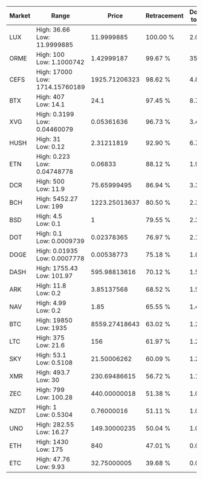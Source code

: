 | Market | Range | Price| Retracement | Doubles to 50% |
| --- | --- | --- | --- | --- |
| LUX | High: 36.66<br />Low: 11.9999885 | 11.9999885 | 100.00 % | 2.03 |
| ORME | High: 100<br />Low: 1.1000742 | 1.42999187 | 99.67 % | 35.35 |
| CEFS | High: 17000<br />Low: 1714.15760189 | 1925.71206323 | 98.62 % | 4.86 |
| BTX | High: 407<br />Low: 14.1 | 24.1 | 97.45 % | 8.74 |
| XVG | High: 0.3199<br />Low: 0.04460079 | 0.05361636 | 96.73 % | 3.40 |
| HUSH | High: 31<br />Low: 0.12 | 2.31211819 | 92.90 % | 6.73 |
| ETN | High: 0.223<br />Low: 0.04748778 | 0.06833 | 88.12 % | 1.98 |
| DCR | High: 500<br />Low: 11.9 | 75.65999495 | 86.94 % | 3.38 |
| BCH | High: 5452.27<br />Low: 199 | 1223.25013637 | 80.50 % | 2.31 |
| BSD | High: 4.5<br />Low: 0.1 | 1 | 79.55 % | 2.30 |
| DOT | High: 0.1<br />Low: 0.0009739 | 0.02378365 | 76.97 % | 2.12 |
| DOGE | High: 0.01935<br />Low: 0.0007778 | 0.00538773 | 75.18 % | 1.87 |
| DASH | High: 1755.43<br />Low: 101.97 | 595.98813616 | 70.12 % | 1.56 |
| ARK | High: 11.8<br />Low: 0.2 | 3.85137568 | 68.52 % | 1.56 |
| NAV | High: 4.99<br />Low: 0.2 | 1.85 | 65.55 % | 1.40 |
| BTC | High: 19850<br />Low: 1935 | 8559.27418643 | 63.02 % | 1.27 |
| LTC | High: 375<br />Low: 21.6 | 156 | 61.97 % | 1.27 |
| SKY | High: 53.1<br />Low: 0.5108 | 21.50006262 | 60.09 % | 1.25 |
| XMR | High: 493.7<br />Low: 30 | 230.69486615 | 56.72 % | 1.14 |
| ZEC | High: 799<br />Low: 100.28 | 440.00000018 | 51.38 % | 1.02 |
| NZDT | High: 1<br />Low: 0.5304 | 0.76000016 | 51.11 % | 1.01 |
| UNO | High: 282.55<br />Low: 16.27 | 149.30000235 | 50.04 % | 1.00 |
| ETH | High: 1430<br />Low: 175 | 840 | 47.01 % | 0.00 |
| ETC | High: 47.76<br />Low: 9.93 | 32.75000005 | 39.68 % | 0.00 |

